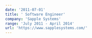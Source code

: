 ```yaml
---
date: '2011-07-01'
title: ' Software Engineer'
company: 'Sapple Systems'
range: 'July 2011 - April 2014'
url: 'https://www.sapplesystems.com/'
---
```



